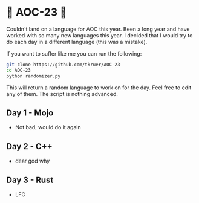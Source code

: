 
# 🎄 AOC-23 🎄
Couldn't land on a language for AOC this year. Been a long year and have worked with so many new languages this year. I decided that I would try to do each day in a different language (this was a mistake).

If you want to suffer like me you can run the following:
```bash
git clone https://github.com/tkruer/AOC-23 
cd AOC-23 
python randomizer.py
```
This will return a random language to work on for the day. Feel free to edit any of them. The script is nothing advanced.

## Day 1 - Mojo
- Not bad, would do it again

## Day 2 - C++ 
- dear god why

## Day 3 - Rust
- LFG 